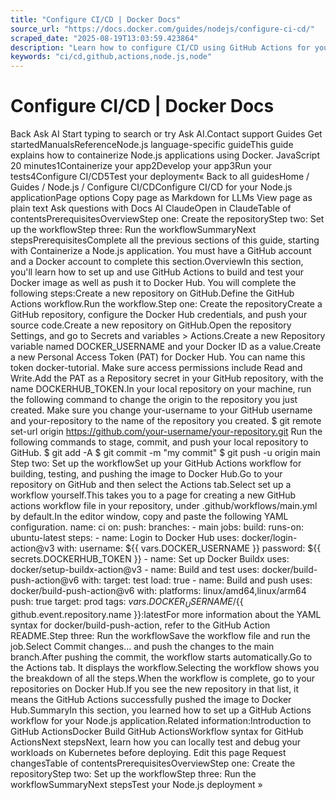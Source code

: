 ```yaml
---
title: "Configure CI/CD | Docker Docs"
source_url: "https://docs.docker.com/guides/nodejs/configure-ci-cd/"
scraped_date: "2025-08-19T13:03:59.423864"
description: "Learn how to configure CI/CD using GitHub Actions for your Node.js application."
keywords: "ci/cd,github,actions,node.js,node"
---
```

# Configure CI/CD | Docker Docs

Back Ask AI Start typing to search or try Ask AI.Contact support Guides Get startedManualsReferenceNode.js language-specific guideThis guide explains how to containerize Node.js applications using Docker. JavaScript 20 minutes1Containerize your app2Develop your app3Run your tests4Configure CI/CD5Test your deployment« Back to all guidesHome / Guides / Node.js / Configure CI/CDConfigure CI/CD for your Node.js applicationPage options Copy page as Markdown for LLMs View page as plain text Ask questions with Docs AI ClaudeOpen in ClaudeTable of contentsPrerequisitesOverviewStep one: Create the repositoryStep two: Set up the workflowStep three: Run the workflowSummaryNext stepsPrerequisitesComplete all the previous sections of this guide, starting with Containerize a Node.js application. You must have a GitHub account and a Docker account to complete this section.OverviewIn this section, you'll learn how to set up and use GitHub Actions to build and test your Docker image as well as push it to Docker Hub. You will complete the following steps:Create a new repository on GitHub.Define the GitHub Actions workflow.Run the workflow.Step one: Create the repositoryCreate a GitHub repository, configure the Docker Hub credentials, and push your source code.Create a new repository on GitHub.Open the repository Settings, and go to Secrets and variables > Actions.Create a new Repository variable named DOCKER_USERNAME and your Docker ID as a value.Create a new Personal Access Token (PAT) for Docker Hub. You can name this token docker-tutorial. Make sure access permissions include Read and Write.Add the PAT as a Repository secret in your GitHub repository, with the name DOCKERHUB_TOKEN.In your local repository on your machine, run the following command to change the origin to the repository you just created. Make sure you change your-username to your GitHub username and your-repository to the name of the repository you created. $ git remote set-url origin https://github.com/your-username/your-repository.git Run the following commands to stage, commit, and push your local repository to GitHub. $ git add -A $ git commit -m "my commit" $ git push -u origin main Step two: Set up the workflowSet up your GitHub Actions workflow for building, testing, and pushing the image to Docker Hub.Go to your repository on GitHub and then select the Actions tab.Select set up a workflow yourself.This takes you to a page for creating a new GitHub actions workflow file in your repository, under .github/workflows/main.yml by default.In the editor window, copy and paste the following YAML configuration. name: ci on: push: branches: - main jobs: build: runs-on: ubuntu-latest steps: - name: Login to Docker Hub uses: docker/login-action@v3 with: username: ${{ vars.DOCKER_USERNAME }} password: ${{ secrets.DOCKERHUB_TOKEN }} - name: Set up Docker Buildx uses: docker/setup-buildx-action@v3 - name: Build and test uses: docker/build-push-action@v6 with: target: test load: true - name: Build and push uses: docker/build-push-action@v6 with: platforms: linux/amd64,linux/arm64 push: true target: prod tags: ${{ vars.DOCKER_USERNAME }}/${{ github.event.repository.name }}:latestFor more information about the YAML syntax for docker/build-push-action, refer to the GitHub Action README.Step three: Run the workflowSave the workflow file and run the job.Select Commit changes... and push the changes to the main branch.After pushing the commit, the workflow starts automatically.Go to the Actions tab. It displays the workflow.Selecting the workflow shows you the breakdown of all the steps.When the workflow is complete, go to your repositories on Docker Hub.If you see the new repository in that list, it means the GitHub Actions successfully pushed the image to Docker Hub.SummaryIn this section, you learned how to set up a GitHub Actions workflow for your Node.js application.Related information:Introduction to GitHub ActionsDocker Build GitHub ActionsWorkflow syntax for GitHub ActionsNext stepsNext, learn how you can locally test and debug your workloads on Kubernetes before deploying. Edit this page Request changesTable of contentsPrerequisitesOverviewStep one: Create the repositoryStep two: Set up the workflowStep three: Run the workflowSummaryNext stepsTest your Node.js deployment »